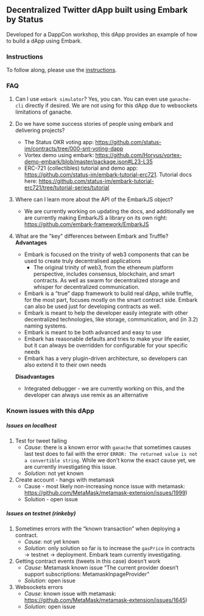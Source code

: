 ## Decentralized Twitter dApp built using Embark by Status
Developed for a DappCon workshop, this dApp provides an example of how to build a dApp using Embark. 
### Instructions
To follow along, please use the [instructions](./instructions).
### FAQ
1. Can I use `embark simulator`?
    Yes, you can. You can even use `ganache-cli` directly if desired. We are not using for this dApp due to websockets limitations of ganache.
2. Do we have some success stories of people using embark and delivering projects?
    * The Status OKR voting app: https://github.com/status-im/contracts/tree/000-snt-voting-dapp
    * Vortex demo using embark: https://github.com/Horyus/vortex-demo-embark/blob/master/package.json#L23-L35
    * ERC-721 (collectibles) tutorial and demo app: https://github.com/status-im/embark-tutorial-erc721. Tutorial docs here: https://github.com/status-im/embark-tutorial-erc721/tree/tutorial-series/tutorial
3. Where can I learn more about the API of the EmbarkJS object?
    * We are currently working on updating the docs, and additionally we are currently making EmbarkJS a library on its own right: https://github.com/embark-framework/EmbarkJS
4. What are the "key" differences between Embark and Truffle?
    **Advantages**
    * Embark is focused on the trinity of web3 components that can be used to create truly decentralised applications
        * The original trinity of web3, from the ethereum platform perspective, includes consensus, blockchain, and smart contracts. As well as swarm for decentralized storage and whisper for decentralized communication.
    * Embark is a “true” dapp framework to build real dApp, while truffle, for the most part, focuses mostly on the smart contract side. Embark can also be used just for developing contracts as well.
    * Embark is meant to help the developer easily integrate with other decentralized technologies, like storage, communication, and (in 3.2) naming systems.
    * Embark is meant to be both advanced and easy to use
    * Embark has reasonable defaults and tries to make your life easier, but it can always be overridden for configurable for your specific needs
    * Embark has a very plugin-driven architecture, so developers can also extend it to their own needs
    
    **Disadvantages**
    * Integrated debugger - we are currently working on this, and the developer can always use remix as an alternative
### Known issues with this dApp
##### Issues on localhost
1. Test for tweet failing
    * *Cause:* there is a known error with `ganache` that sometimes causes last test does to fail with the error `ERROR: The returned value is not a convertible string`. While we don't konw the exact cause yet, we are currently investigating this issue.
    * *Solution:* not yet known
2. Create account - hangs with metamask 
    * Cause - most likely non-increasing nonce issue with metamask: https://github.com/MetaMask/metamask-extension/issues/1999)
    * Solution - open issue

##### Issues on testnet (rinkeby)
1. Sometimes errors with the “known transaction” when deploying a contract. 
    * *Cause:* not yet known
    * *Solution:* only solution so far is to increase the `gasPrice` in contracts -> testnet -> deployment. Embark team currently investigating.
2. Getting contract events (tweets in this case) doesn’t work 
    * *Cause:* Metamask known issue “The current provider doesn’t support subscriptions: MetamaskInpageProvider”
    * *Solution:* open issue
3. Websockets errors 
    * *Cause:* known issue with metamask: https://github.com/MetaMask/metamask-extension/issues/1645)
    * *Solution:* open issue